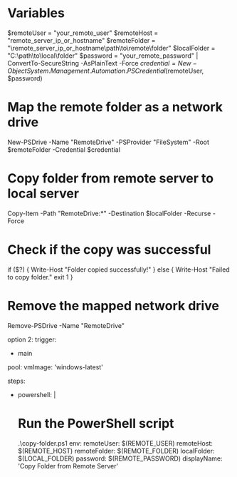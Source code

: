 # Variables
$remoteUser = "your_remote_user"
$remoteHost = "remote_server_ip_or_hostname"
$remoteFolder = "\\remote_server_ip_or_hostname\path\to\remote\folder"
$localFolder = "C:\path\to\local\folder"
$password = "your_remote_password" | ConvertTo-SecureString -AsPlainText -Force
$credential = New-Object System.Management.Automation.PSCredential($remoteUser, $password)

# Map the remote folder as a network drive
New-PSDrive -Name "RemoteDrive" -PSProvider "FileSystem" -Root $remoteFolder -Credential $credential

# Copy folder from remote server to local server
Copy-Item -Path "RemoteDrive:\*" -Destination $localFolder -Recurse -Force

# Check if the copy was successful
if ($?) {
    Write-Host "Folder copied successfully!"
} else {
    Write-Host "Failed to copy folder."
    exit 1
}

# Remove the mapped network drive
Remove-PSDrive -Name "RemoteDrive"



option 2: 
trigger:
- main

pool:
  vmImage: 'windows-latest'

steps:
- powershell: |
    # Run the PowerShell script
    .\copy-folder.ps1
  env:
    remoteUser: $(REMOTE_USER)
    remoteHost: $(REMOTE_HOST)
    remoteFolder: $(REMOTE_FOLDER)
    localFolder: $(LOCAL_FOLDER)
    password: $(REMOTE_PASSWORD)
  displayName: 'Copy Folder from Remote Server'


